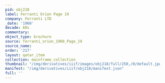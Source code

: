 ```yaml
---
pid: obj218
label: Ferranti Orion Page 19
company: Ferranti LTD
_date: '1960'
decade: 60s
commentary:
object_type: brochure
source: ferranti_orion_1960_Page_19
source_name:
order: '217'
layout: qatar_item
collection: mainframe_collection
thumbnail: "/img/derivatives/iiif/images/obj218/full/250,/0/default.jpg"
manifest: "/img/derivatives/iiif/obj218/manifest.json"
full: ''
---
```

